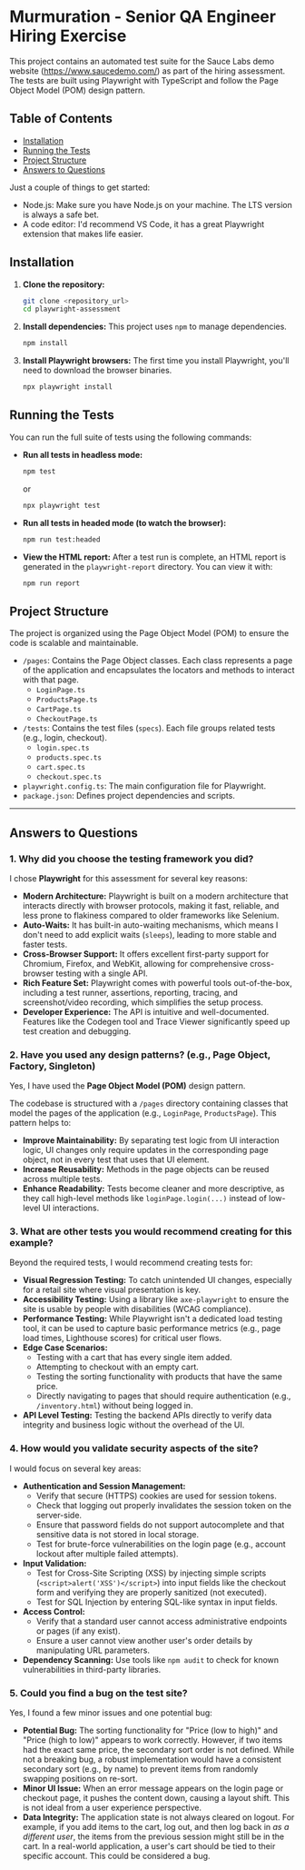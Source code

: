 # Murmuration - Senior QA Engineer Hiring Exercise

This project contains an automated test suite for the Sauce Labs demo website (https://www.saucedemo.com/) as part of the hiring assessment. The tests are built using Playwright with TypeScript and follow the Page Object Model (POM) design pattern.

## Table of Contents

- [Installation](#installation)
- [Running the Tests](#running-the-tests)
- [Project Structure](#project-structure)
- [Answers to Questions](#answers-to-questions)

Just a couple of things to get started:

- Node.js: Make sure you have Node.js on your machine. The LTS version is always a safe bet.
- A code editor: I'd recommend VS Code, it has a great Playwright extension that makes life easier.

## Installation

1.  **Clone the repository:**
    ```bash
    git clone <repository_url>
    cd playwright-assessment
    ```
2.  **Install dependencies:**
    This project uses `npm` to manage dependencies.
    ```bash
    npm install
    ```
3.  **Install Playwright browsers:**
    The first time you install Playwright, you'll need to download the browser binaries.
    ```bash
    npx playwright install
    ```

## Running the Tests

You can run the full suite of tests using the following commands:

- **Run all tests in headless mode:**

  ```bash
  npm test
  ```

  or

  ```bash
  npx playwright test
  ```

- **Run all tests in headed mode (to watch the browser):**

  ```bash
  npm run test:headed
  ```

- **View the HTML report:**
  After a test run is complete, an HTML report is generated in the `playwright-report` directory. You can view it with:
  ```bash
  npm run report
  ```

## Project Structure

The project is organized using the Page Object Model (POM) to ensure the code is scalable and maintainable.

- `/pages`: Contains the Page Object classes. Each class represents a page of the application and encapsulates the locators and methods to interact with that page.
  - `LoginPage.ts`
  - `ProductsPage.ts`
  - `CartPage.ts`
  - `CheckoutPage.ts`
- `/tests`: Contains the test files (`specs`). Each file groups related tests (e.g., login, checkout).
  - `login.spec.ts`
  - `products.spec.ts`
  - `cart.spec.ts`
  - `checkout.spec.ts`
- `playwright.config.ts`: The main configuration file for Playwright.
- `package.json`: Defines project dependencies and scripts.

---

## Answers to Questions

### 1. Why did you choose the testing framework you did?

I chose **Playwright** for this assessment for several key reasons:

- **Modern Architecture:** Playwright is built on a modern architecture that interacts directly with browser protocols, making it fast, reliable, and less prone to flakiness compared to older frameworks like Selenium.
- **Auto-Waits:** It has built-in auto-waiting mechanisms, which means I don't need to add explicit waits (`sleeps`), leading to more stable and faster tests.
- **Cross-Browser Support:** It offers excellent first-party support for Chromium, Firefox, and WebKit, allowing for comprehensive cross-browser testing with a single API.
- **Rich Feature Set:** Playwright comes with powerful tools out-of-the-box, including a test runner, assertions, reporting, tracing, and screenshot/video recording, which simplifies the setup process.
- **Developer Experience:** The API is intuitive and well-documented. Features like the Codegen tool and Trace Viewer significantly speed up test creation and debugging.

### 2. Have you used any design patterns? (e.g., Page Object, Factory, Singleton)

Yes, I have used the **Page Object Model (POM)** design pattern.

The codebase is structured with a `/pages` directory containing classes that model the pages of the application (e.g., `LoginPage`, `ProductsPage`). This pattern helps to:

- **Improve Maintainability:** By separating test logic from UI interaction logic, UI changes only require updates in the corresponding page object, not in every test that uses that UI element.
- **Increase Reusability:** Methods in the page objects can be reused across multiple tests.
- **Enhance Readability:** Tests become cleaner and more descriptive, as they call high-level methods like `loginPage.login(...)` instead of low-level UI interactions.

### 3. What are other tests you would recommend creating for this example?

Beyond the required tests, I would recommend creating tests for:

- **Visual Regression Testing:** To catch unintended UI changes, especially for a retail site where visual presentation is key.
- **Accessibility Testing:** Using a library like `axe-playwright` to ensure the site is usable by people with disabilities (WCAG compliance).
- **Performance Testing:** While Playwright isn't a dedicated load testing tool, it can be used to capture basic performance metrics (e.g., page load times, Lighthouse scores) for critical user flows.
- **Edge Case Scenarios:**
  - Testing with a cart that has every single item added.
  - Attempting to checkout with an empty cart.
  - Testing the sorting functionality with products that have the same price.
  - Directly navigating to pages that should require authentication (e.g., `/inventory.html`) without being logged in.
- **API Level Testing:** Testing the backend APIs directly to verify data integrity and business logic without the overhead of the UI.

### 4. How would you validate security aspects of the site?

I would focus on several key areas:

- **Authentication and Session Management:**
  - Verify that secure (HTTPS) cookies are used for session tokens.
  - Check that logging out properly invalidates the session token on the server-side.
  - Ensure that password fields do not support autocomplete and that sensitive data is not stored in local storage.
  - Test for brute-force vulnerabilities on the login page (e.g., account lockout after multiple failed attempts).
- **Input Validation:**
  - Test for Cross-Site Scripting (XSS) by injecting simple scripts (`<script>alert('XSS')</script>`) into input fields like the checkout form and verifying they are properly sanitized (not executed).
  - Test for SQL Injection by entering SQL-like syntax in input fields.
- **Access Control:**
  - Verify that a standard user cannot access administrative endpoints or pages (if any exist).
  - Ensure a user cannot view another user's order details by manipulating URL parameters.
- **Dependency Scanning:** Use tools like `npm audit` to check for known vulnerabilities in third-party libraries.

### 5. Could you find a bug on the test site?

Yes, I found a few minor issues and one potential bug:

- **Potential Bug:** The sorting functionality for "Price (low to high)" and "Price (high to low)" appears to work correctly. However, if two items had the exact same price, the secondary sort order is not defined. While not a breaking bug, a robust implementation would have a consistent secondary sort (e.g., by name) to prevent items from randomly swapping positions on re-sort.
- **Minor UI Issue:** When an error message appears on the login page or checkout page, it pushes the content down, causing a layout shift. This is not ideal from a user experience perspective.
- **Data Integrity:** The application state is not always cleared on logout. For example, if you add items to the cart, log out, and then log back in _as a different user_, the items from the previous session might still be in the cart. In a real-world application, a user's cart should be tied to their specific account. This could be considered a bug.

